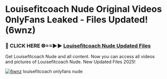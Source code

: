 # Louisefitcoach Nude Original Videos 0nlyFans Leaked - Files Updated! (6wnz)

<h3>🔴 CLICK HERE 🌐==►► <a href="https://tinyurl.com/5h6xmrr3" rel="nofollow">Louisefitcoach Nude Updated Files</a></h3>

Get Louisefitcoach Nude and all content. Now you can access all videos and pictures of Louisefitcoach Nude. New Updated Files 2025!

[![6wnz](https://i.imgur.com/KVD873Z.gif)](https://tinyurl.com/5h6xmrr3)
louisefitcoach onlyfans nude